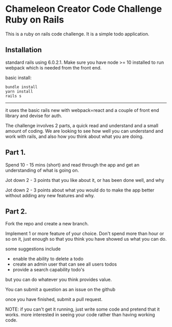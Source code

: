 # Chameleon Creator Code Challenge Ruby on Rails 

This is a ruby on rails code challenge. It is a simple todo application. 

## Installation

standard rails using 6.0.2.1. Make sure you have node >= 10 installed to run webpack which is needed from 
the front end.

basic install:

```
bundle install 
yarn install 
rails s 
```
---

it uses the basic rails new with webpack=react and a couple of front end library and devise for auth.

The challenge involves 2 parts, a quick read and understand and a small amount of coding. We are looking 
to see how well you can understand and work with rails, and also how you think about what you are doing.

## Part 1. 

Spend 10 - 15 mins (short) and read through the app and get an understanding of what is going on. 

Jot down 2 - 3 points that you like about it, or has been done well, and why

Jot down 2 - 3 points about what you would do to make the app better without adding any new features and why. 

## Part 2. 

Fork the repo and create a new branch. 

Implement 1 or more feature of your choice. Don't spend more than hour or so on it, 
just enough so that you think you have showed us what you can do. 

some suggestions include

- enable the ability to delete a todo
- create an admin user that can see all users todos 
- provide a search capability todo's

but you can do whatever you think provides value. 

You can submit a question as an issue on the github

once you have finished, submit a pull request. 

NOTE: if you can't get it running, just write some code and pretend that it works. 
more interested in seeing your code rather than having working code. 